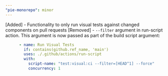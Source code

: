 ```yaml
---
"pie-monorepo": minor
---
```


[Added] - Functionality to only run visual tests against changed components on pull requests
[Removed] - `--filter` argument in run-script action. This argument is now passed as part of the build script argument:

```yml
      - name: Run Visual Tests
        if: contains(github.ref_name, 'main')
        uses: ./.github/actions/run-script
        with:
          script-name: "test:visual:ci --filter=[HEAD^1] --force"
          concurrency: 1
```
